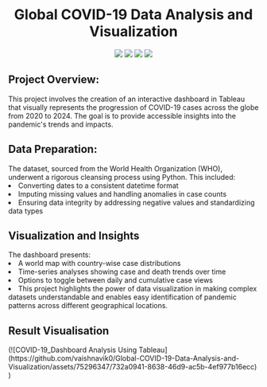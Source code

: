 <h1 align="center">Global COVID-19 Data Analysis and Visualization</h1>
<p align="center">
<img src="https://img.shields.io/badge/Python-FFD43B?style=for-the-badge&logo=python&logoColor=blue" />
<img src="https://img.shields.io/badge/Numpy-777BB4?style=for-the-badge&logo=numpy&logoColor=white" />
<img src="https://img.shields.io/badge/Pandas-2C2D72?style=for-the-badge&logo=pandas&logoColor=white" />
<img src="https://img.shields.io/badge/Tableau-E97627?style=for-the-badge&logo=Tableau&logoColor=white" />
</p>

<p  align="justify">
<h2>Project Overview:</h2>
This project involves the creation of an interactive dashboard in Tableau that visually represents the progression of COVID-19 cases across the globe from 2020 to 2024. The goal is to provide accessible insights into the pandemic's trends and impacts.

<h2>Data Preparation:</h2>
The dataset, sourced from the World Health Organization (WHO), underwent a rigorous cleansing process using Python. This included:

<li>Converting dates to a consistent datetime format</li>
<li>Imputing missing values and handling anomalies in case counts</li>
<li>Ensuring data integrity by addressing negative values and standardizing data types</li>

<h2>Visualization and Insights</h2>
The dashboard presents:

<li>A world map with country-wise case distributions</li>
<li>Time-series analyses showing case and death trends over time</li>
<li>Options to toggle between daily and cumulative case views</li>
<li>This project highlights the power of data visualization in making complex datasets understandable and enables easy identification of pandemic patterns across different geographical locations.</li>

<h2>Result Visualisation</h2>
(![COVID-19_Dashboard Analysis Using Tableau](https://github.com/vaishnavik0/Global-COVID-19-Data-Analysis-and-Visualization/assets/75296347/732a0941-8638-46d9-ac5b-4ef977b16ecc)
)

